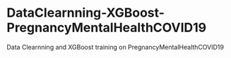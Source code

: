 # DataClearnning-XGBoost-PregnancyMentalHealthCOVID19
Data Clearnning and XGBoost training on PregnancyMentalHealthCOVID19
